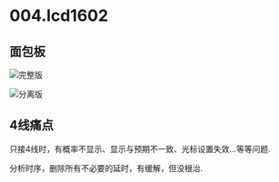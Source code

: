 # 004.lcd1602

## 面包板

![完整版](21b8029a77870faa86bb959d9f1abed.jpg)


![分离版](2.jpg)

## 4线痛点

只接4线时，有概率不显示、显示与预期不一致、光标设置失效...等等问题.

分析时序，删除所有不必要的延时，有缓解，但没根治.
